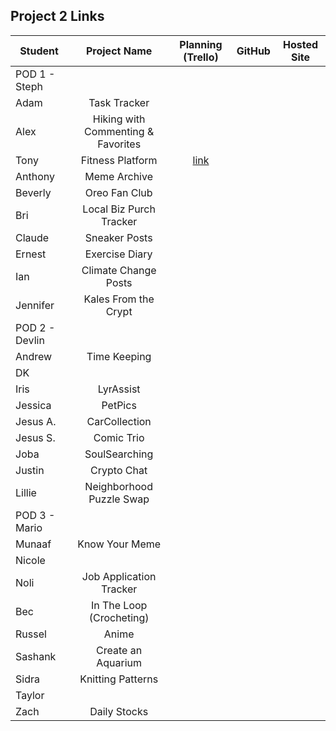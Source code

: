 ## Project 2 Links

| Student | Project Name | Planning (Trello) | GitHub | Hosted Site |
|---|:---:|:---:|:---:|:---:|
| POD 1 - Steph |  |  |  |  |
| Adam | Task Tracker |  |  |  |
| Alex | Hiking with Commenting & Favorites |  |  |  |
| Tony | Fitness Platform | [link](https://trello.com/b/TiiQjqaC/sei-project-2) |  |  |
| Anthony | Meme Archive |  |  |  |
| Beverly | Oreo Fan Club |  |  |  |
| Bri | Local Biz Purch Tracker |  |  |  |
| Claude | Sneaker Posts |  |  |  |
| Ernest | Exercise Diary |  |  |  |
| Ian | Climate Change Posts |  |  |  |
| Jennifer | Kales From the Crypt |  |  |  |
| POD 2 - Devlin |  |  |  |  |
| Andrew | Time Keeping |  |  |  |
| DK |  |  |  |  |
| Iris | LyrAssist |  |  |  |
| Jessica | PetPics |  |  |  |
| Jesus A. | CarCollection |  |  |  |
| Jesus S. | Comic Trio |  |  |  |
| Joba | SoulSearching |  |  |  |
| Justin | Crypto Chat |  |  |  |
| Lillie | Neighborhood Puzzle Swap |  |  |  |
| POD 3 - Mario |  |  |  |  |
| Munaaf | Know Your Meme |  |  |  |
| Nicole |  |  |  |  |
| Noli | Job Application Tracker |  |  |  |
| Bec | In The Loop (Crocheting) |  |  |  |
| Russel | Anime |  |  |  |
| Sashank | Create an Aquarium |  |  |  |
| Sidra | Knitting Patterns |  |  |  |
| Taylor |  |  |  |  |
| Zach | Daily Stocks |  |  |  |
